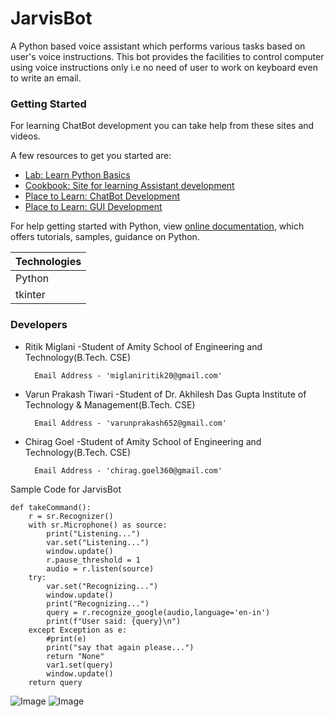 # JarvisBot
A Python based voice assistant which performs various tasks based on user's voice instructions.
This bot provides the facilities to control computer using voice instructions only
i.e no need of user to work on keyboard even to write an email.

### Getting Started

For learning ChatBot development you can take help from these sites and videos.

A few resources to get you started are:

- [Lab: Learn Python Basics](https://www.youtube.com/playlist?list=PLsyeobzWxl7poL9JTVyndKe62ieoN-MZ3)
- [Cookbook: Site for learning Assistant development](https://www.geeksforgeeks.org/personal-voice-assistant-in-python/) 
- [Place to Learn: ChatBot Development](https://www.youtube.com/watch?v=Lp9Ftuq2sVI&t=3s)
- [Place to Learn: GUI Development](https://www.tutorialspoint.com/python/python_gui_programming.htm)

For help getting started with Python, view
[online documentation](https://www.python.org/about/gettingstarted/), which offers tutorials,
samples, guidance on Python.

Technologies|
-----------|
Python |
tkinter |

### Developers
- Ritik Miglani -Student of Amity School of Engineering and Technology(B.Tech. CSE)

        Email Address - 'miglaniritik20@gmail.com'
        
- Varun Prakash Tiwari -Student of Dr. Akhilesh Das Gupta Institute of Technology & Management(B.Tech. CSE)

        Email Address - 'varunprakash652@gmail.com'

- Chirag Goel -Student of Amity School of Engineering and Technology(B.Tech. CSE)

        Email Address - 'chirag.goel360@gmail.com'
        
Sample Code for JarvisBot
```
def takeCommand():
	r = sr.Recognizer()
	with sr.Microphone() as source:
		print("Listening...")
		var.set("Listening...")
		window.update()
		r.pause_threshold = 1
		audio = r.listen(source)
	try:
		var.set("Recognizing...")
		window.update()
		print("Recognizing...")
		query = r.recognize_google(audio,language='en-in')
		print(f"User said: {query}\n")
	except Exception as e:
		#print(e)
		print("say that again please...")
		return "None"
		var1.set(query)
		window.update()
	return query
```
![Image ](https://i.ibb.co/cNbm8JH/main2.jpg)
![Image ](https://i.ibb.co/gwSs0zZ/main.jpg)
